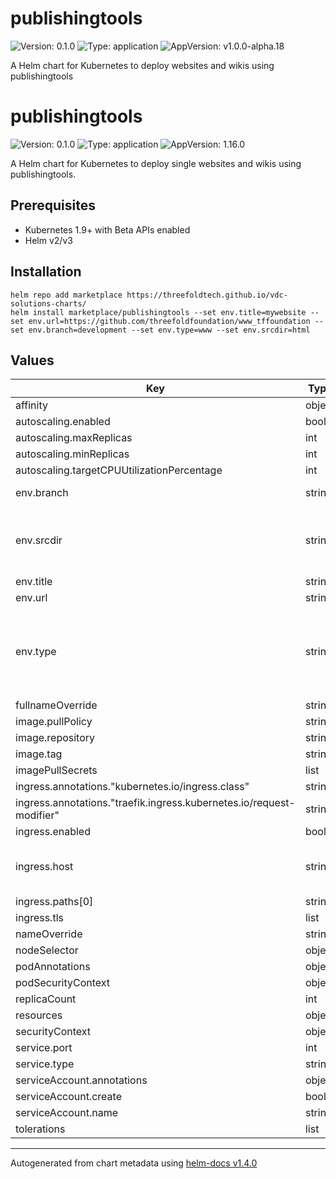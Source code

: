 # publishingtools

![Version: 0.1.0](https://img.shields.io/badge/Version-0.1.0-informational?style=flat-square) ![Type: application](https://img.shields.io/badge/Type-application-informational?style=flat-square) ![AppVersion: v1.0.0-alpha.18](https://img.shields.io/badge/AppVersion-v1.0.0--alpha.18-informational?style=flat-square)

A Helm chart for Kubernetes to deploy websites and wikis using publishingtools

# publishingtools

![Version: 0.1.0](https://img.shields.io/badge/Version-0.1.0-informational?style=flat-square) ![Type: application](https://img.shields.io/badge/Type-application-informational?style=flat-square) ![AppVersion: 1.16.0](https://img.shields.io/badge/AppVersion-1.16.0-informational?style=flat-square)

A Helm chart for Kubernetes to deploy single websites and wikis using publishingtools.


## Prerequisites
* Kubernetes 1.9+ with Beta APIs enabled
* Helm v2/v3

## Installation

```
helm repo add marketplace https://threefoldtech.github.io/vdc-solutions-charts/
helm install marketplace/publishingtools --set env.title=mywebsite --set env.url=https://github.com/threefoldfoundation/www_tffoundation --set env.branch=development --set env.type=www --set env.srcdir=html
```

## Values

| Key                                                                  | Type   | Default                                                 | Description                                                  |
| -------------------------------------------------------------------- | ------ | ------------------------------------------------------- | ------------------------------------------------------------ |
| affinity                                                             | object | `{}`                                                    |                                                              |
| autoscaling.enabled                                                  | bool   | `false`                                                 |                                                              |
| autoscaling.maxReplicas                                              | int    | `100`                                                   |                                                              |
| autoscaling.minReplicas                                              | int    | `1`                                                     |                                                              |
| autoscaling.targetCPUUtilizationPercentage                           | int    | `80`                                                    |                                                              |
| env.branch                                                           | string | `"main"`                                                | repo branch                                                  |
| env.srcdir                                                           | string | `"html"`                                                | source files directory inside a wiki or website              |
| env.title                                                            | string | `"My website"`                                          | site title                                                   |
| env.url                                                              | string | `"https://github.com/threefoldfoundation/wiki_example"` | repository                                                   |
| env.type                                                             | string | `"wiki"`                                                | deployment type, possible values are "wiki", "www" or "blog" |
| fullnameOverride                                                     | string | `""`                                                    |                                                              |
| image.pullPolicy                                                     | string | `"IfNotPresent"`                                        |                                                              |
| image.repository                                                     | string | `"abom/tfweb_alpine"`                                   |                                                              |
| image.tag                                                            | string | `"latest"`                                              |                                                              |
| imagePullSecrets                                                     | list   | `[]`                                                    |                                                              |
| ingress.annotations."kubernetes.io/ingress.class"                    | string | `"traefik"`                                             |                                                              |
| ingress.annotations."traefik.ingress.kubernetes.io/request-modifier" | string | `"AddPrefix: /site"`                                    |                                                              |
| ingress.enabled                                                      | bool   | `true`                                                  |                                                              |
| ingress.host                                                         | string | `"chart-example.local"`                                 | domain name for your deployment                              |
| ingress.paths[0]                                                     | string | `"/"`                                                   |                                                              |
| ingress.tls                                                          | list   | `[]`                                                    |                                                              |
| nameOverride                                                         | string | `""`                                                    |                                                              |
| nodeSelector                                                         | object | `{}`                                                    |                                                              |
| podAnnotations                                                       | object | `{}`                                                    |                                                              |
| podSecurityContext                                                   | object | `{}`                                                    |                                                              |
| replicaCount                                                         | int    | `1`                                                     |                                                              |
| resources                                                            | object | `{}`                                                    |                                                              |
| securityContext                                                      | object | `{}`                                                    |                                                              |
| service.port                                                         | int    | `3000`                                                  |                                                              |
| service.type                                                         | string | `"ClusterIP"`                                           |                                                              |
| serviceAccount.annotations                                           | object | `{}`                                                    |                                                              |
| serviceAccount.create                                                | bool   | `true`                                                  |                                                              |
| serviceAccount.name                                                  | string | `""`                                                    |                                                              |
| tolerations                                                          | list   | `[]`                                                    |                                                              |

----------------------------------------------
Autogenerated from chart metadata using [helm-docs v1.4.0](https://github.com/norwoodj/helm-docs/releases/v1.4.0)
